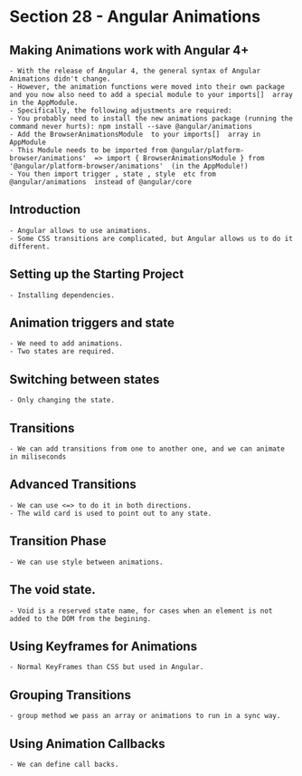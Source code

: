 # Section 28 - Angular Animations

## Making Animations work with Angular 4+

    - With the release of Angular 4, the general syntax of Angular Animations didn't change.
    - However, the animation functions were moved into their own package and you now also need to add a special module to your imports[]  array in the AppModule.
    - Specifically, the following adjustments are required:
    - You probably need to install the new animations package (running the command never hurts): npm install --save @angular/animations
    - Add the BrowserAnimationsModule  to your imports[]  array in AppModule
    - This Module needs to be imported from @angular/platform-browser/animations'  => import { BrowserAnimationsModule } from '@angular/platform-browser/animations'  (in the AppModule!)
    - You then import trigger , state , style  etc from @angular/animations  instead of @angular/core

## Introduction
    
    - Angular allows to use animations.
    - Some CSS transitions are complicated, but Angular allows us to do it different.

## Setting up the Starting Project

    - Installing dependencies.
    
## Animation triggers and state

    - We need to add animations.
    - Two states are required.

## Switching between states

    - Only changing the state.

## Transitions
    
    - We can add transitions from one to another one, and we can animate in miliseconds

## Advanced Transitions

    - We can use <=> to do it in both directions.
    - The wild card is used to point out to any state.

## Transition Phase

    - We can use style between animations.

## The void state.

    - Void is a reserved state name, for cases when an element is not added to the DOM from the begining.

## Using Keyframes for Animations
    
    - Normal KeyFrames than CSS but used in Angular.

## Grouping Transitions
    
    - group method we pass an array or animations to run in a sync way.

## Using Animation Callbacks

    - We can define call backs.

